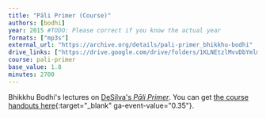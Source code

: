 ```yaml
---
title: "Pāli Primer (Course)"
authors: [bodhi]
year: 2015 #TODO: Please correct if you know the actual year
formats: ["mp3s"]
external_url: "https://archive.org/details/pali-primer_bhikkhu-bodhi"
drive_links: ["https://drive.google.com/drive/folders/1KLNEtzlMvvDbYmlm2tFfoXVi3xdt8ihm"]
course: pali-primer
base_value: 1.8
minutes: 2700
---
```


Bhikkhu Bodhi's lectures on [DeSilva's _Pāli Primer_](/content/booklets/pali-primer_desilva). You can get [the course handouts here](https://drive.google.com/drive/folders/1wiMJygvSGTaivFqmKSihI__IGrzGwCJy){:target="_blank"  ga-event-value="0.35"}.

